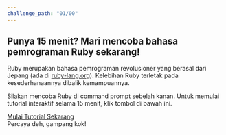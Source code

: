 ```yaml
---
challenge_path: "01/00"
---
```


## Punya 15 menit? Mari mencoba bahasa pemrograman Ruby sekarang!

Ruby merupakan bahasa pemrograman revolusioner yang berasal dari Jepang (ada di [ruby-lang.org](http://www.ruby-lang.org/)). Kelebihan Ruby terletak pada kesederhanaannya dibalik kemampuannya.

Silakan mencoba Ruby di command prompt sebelah kanan. Untuk memulai tutorial interaktif selama 15 menit, klik tombol di bawah ini.

<div class="cta-with-btn">
	<div><a href="01-01.html" class="btn-cta btn-cta-coba-ruby">Mulai Tutorial Sekarang</a></div>
	<div>Percaya deh, gampang kok!</div>
</div>

